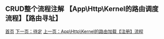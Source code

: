 ## CRUD整个流程注解 【App\Http\Kernel的路由调度流程】【路由寻址】       
[首页](../readme.md) [下一页：待定](dispatch.md)  [上一页：App\Http\Kernel的路由加载【注册】流程](route.md)  

